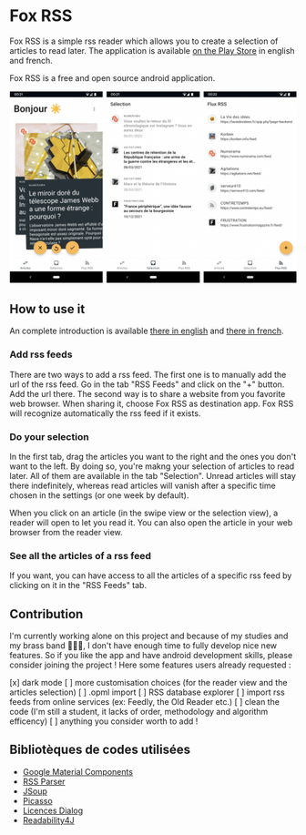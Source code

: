 # Fox RSS

Fox RSS is a simple rss reader which allows you to create a selection of articles to read later. The application is available [on the Play Store](https://play.google.com/store/apps/details?id=com.pigeoff.rss) in english and french.

Fox RSS is a free and open source android application.

![Screenshots](assets/screenshots.png)

## How to use it

An complete introduction is available [there in english](https://pigeoff.pw/fox/help/en/) and [there in french](https://pigeoff.pw/fox/help/fr/).

### Add rss feeds

There are two ways to add a rss feed. The first one is to manually add the url of the rss feed. Go in the tab "RSS Feeds" and click on the "+" button. Add the url there. The second way is to share a website from you favorite web browser. When sharing it, choose Fox RSS as destination app. Fox RSS will recognize automatically the rss feed if it exists.

### Do your selection

In the first tab, drag the articles you want to the right and the ones you don't want to the left. By doing so, you're makng your selection of articles to read later. All of them are available in the tab "Selection". Unread articles will stay there indefinitely, whereas read articles will vanish after a specific time chosen in the settings (or one week by default).

When you click on an article (in the swipe view or the selection view), a reader will open to let you read it. You can also open the article in your web browser from the reader view.

### See all the articles of a rss feed

If you want, you can have access to all the articles of a specific rss feed by clicking on it in the "RSS Feeds" tab.

## Contribution

I'm currently working alone on this project and because of my studies and my brass band 🎺👨‍🎓, I don't have enough time to fully develop nice new features. So if you like the app and have android development skills, please consider joining the project ! Here some features users already requested :

[x] dark mode
[ ] more customisation choices (for the reader view and the articles selection)
[ ] .opml import
[ ] RSS database explorer
[ ] import rss feeds from online services (ex: Feedly, the Old Reader etc.)
[ ] clean the code (I'm still a student, it lacks of order, methodology and algorithm efficency)
[ ] anything you consider worth to add !

## Bibliotèques de codes utilisées

* [Google Material Components](https://github.com/material-components/material-components-android)
* [RSS Parser](https://github.com/prof18/RSS-Parser)
* [JSoup](https://github.com/jhy/jsoup/)
* [Picasso](https://github.com/square/picasso)
* [Licences Dialog](https://github.com/PSDev/LicensesDialog)
* [Readability4J](https://github.com/dankito/Readability4J)
